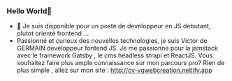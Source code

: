 ### Hello World👋

<!--
**letotor/letotor** is a ✨ _special_ ✨ repository because its `README.md` (this file) appears on your GitHub profile.

Here are some ideas to get you started:

- 🔭 I’m currently working on ...
- 🌱 I’m currently learning ...
- 👯 I’m looking to collaborate on ...
- 🤔 I’m looking for help with ...
- 💬 Ask me about ...
- 📫 How to reach me: ...
- 😄 Pronouns: ...
- ⚡ Fun fact: ...
-->

- 👯 Je suis disponible pour un poste de developpeur en JS debutant, plutot orienté frontend ...
- Passionné et curieux des nouvelles technologies, je suis Victor de GERMAIN developpeur fontend JS. Je me passionne pour la jamstack avec le framework Gatsby , le cms headless strapi et ReactJS. Vous souhaitez faire plus ample connaissance sur mon parcours pro? Rien de plus simple , allez sur mon site :
http://cv-vgwebcreation.netlify.app
